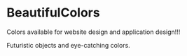 # BeautifulColors
Colors available for website design and application design!!!  

Futuristic objects and eye-catching colors.
